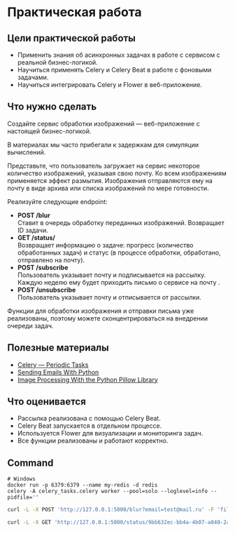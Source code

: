 # Практическая работа

## Цели практической работы

- Применить знания об асинхронных задачах в работе с сервисом с реальной бизнес-логикой.
- Научиться применять Celery и Celery Beat в работе с фоновыми задачами.
- Научиться интегрировать Celery и Flower в веб-приложение.

## Что нужно сделать

Создайте сервис обработки изображений — веб-приложение с настоящей бизнес-логикой.

В материалах мы часто прибегали к задержкам для симуляции вычислений.

Представьте, что пользователь загружает на сервис некоторое количество изображений, указывая свою почту. Ко всем
изображениям применяется эффект размытия. Изображения отправляются ему на почту в виде архива или списка изображений по
мере готовности.

Реализуйте следующие endpoint:

- **POST /blur** <br>
  Ставит в очередь обработку переданных изображений. Возвращает ID задачи.
- **GET /status/<id>**<br>
  Возвращает информацию о задаче: прогресс (количество обработанных задач) и статус (в процессе обработки, обработано,
  отправлено на почту).
- **POST /subscribe**<br>
  Пользователь указывает почту и подписывается на рассылку. Каждую неделю ему будет приходить письмо о сервисе на
  почту .
- **POST /unsubscribe**<br>
  Пользователь указывает почту и отписывается от рассылки.

Функции для обработки изображения и отправки письма уже реализованы, поэтому можете сконцентрироваться на внедрении
очереди задач.

## Полезные материалы

- [Celery — Periodic Tasks](https://docs.celeryq.dev/en/stable/userguide/periodic-tasks.html)
- [Sending Emails With Python](https://realpython.com/python-send-email/)
- [Image Processing With the Python Pillow Library](https://realpython.com/image-processing-with-the-python-pillow-library/)

## Что оценивается

- Рассылка реализована с помощью Celery Beat.
- Celery Beat запускается в отдельном процессе.
- Используется Flower для визуализации и мониторинга задач.
- Все функции реализованы и работают корректно.

## Command

```
# Windows
docker run -p 6379:6379 --name my-redis -d redis
celery -A celery_tasks.celery worker --pool=solo --loglevel=info --pidfile=''
```

```bash
curl -L -X POST 'http://127.0.0.1:5000/blur?email=test@mail.ru' -F 'file=@"******/*****/*****.png"'
```

```bash
curl -L -X GET 'http://127.0.0.1:5000/status/9bb632ec-bb4a-4b07-a840-2ad6a04d8cd9'
```